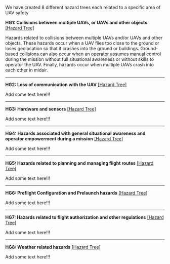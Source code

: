 We have created 8 different hazard trees each related to a specific area of UAV safety 



__HG1: Collisions between multiple UAVs, or UAVs and other objects__
[[Hazard Tree]](human-interaction-hazards/collisions.md)

Hazards related to collisions between multiple UAVs and/or UAVs and other objects.  These hazards occur when a UAV flies too close to the ground or loses geolocation so that it crashes into the ground or buildings.  Ground-based collisions can also occur when an operator assumes manual control during the mission without full situational awareness or without skills to operator the UAV.  Finally, hazards occur when multiple UAVs crash into each other in midair.  
___

__HG2: Loss of communication with the UAV__
[[Hazard Tree]](human-interaction-hazards/collisions.md)

Add some text here!!!
___

__HG3: Hardware and sensors__
[[Hazard Tree]](human-interaction-hazards/sensors.md)

Add some text here!!!
___

__HG4: Hazards associated with general situational awareness and operator empowerment during a mission__
[[Hazard Tree]](human-interaction-hazards/missionawareness.md)

Add some text here!!!

___

__HG5: Hazards related to planning and managing flight routes__
[[Hazard Tree]](human-interaction-hazards/missionplanning.md)

Add some text here!!!

___

__HG6: Preflight Configuration and Prelaunch hazards__
[[Hazard Tree]](human-interaction-hazards/preflightchecks.md)

Add some text here!!!
___

__HG7: Hazards related to flight authorization and other regulations__
[[Hazard Tree]](human-interaction-hazards/prohibited-airspace.md)

Add some text here!!!

___

__HG8: Weather related hazards__
[[Hazard Tree]](human-interaction-hazards/weather.md)

Add some text here!!!
